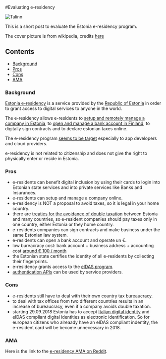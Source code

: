#Evaluating e-residency

![Talinn](https://upload.wikimedia.org/wikipedia/commons/c/ce/Tallinn_panorama_from_Toompea%2C_July_2008.jpg)

This is a short post to evaluate the Estonia e-residency program.

The cover picture is from wikipedia, credits [here](https://it.wikipedia.org/wiki/Tallinn#/media/File:Tallinn_panorama_from_Toompea,_July_2008.jpg)

## Contents

* [Background](#Background)
* [Pros](#Pros)
* [Cons](#Cons)
* [AMA](#AMA)

### Background

[Estonia e-residency](https://e-resident.gov.ee/) is a service provided by the [Republic of Estonia](https://estonia.ee/) in order to grant access to digital services to anyone in the world.

The e-residency allows e-residents to [setup and remotely manage a company in Estonia](https://e-resident.gov.ee/start-a-company/), to [open and manage a bank account in Finland](https://medium.com/e-residency-blog/a-new-era-for-location-independent-entrepreneurs-has-begun-ece91cbf8876), to digitally sign contracts and to declare estonian taxes online.

The e-residency program [seems to be target](https://e-estonia.com/it-sector/) especially to app developers and cloud providers.

e-residency is not related to citizenship and does not give the right to physically enter or reside in Estonia.



### Pros

* e-residents can benefit digital inclusion by using their cards to login into Estonian state services and into private services like Banks and Insurances.
* e-residents can setup and manage a company online.
* e-residency is NOT a proposal to avoid taxes, so it is legal in your home country.
* there are [treaties for the avoidance of double taxation](https://ec.europa.eu/taxation_customs/individuals/personal-taxation/treaties-avoidance-double-taxation-concluded-member-states_en) between Estonia and many countries, so e-resident companies should pay taxes only in one country, either Estonia or they home country.
* e-residents companies can sign contracts and make business under the same Estonian law system.
* e-residents can open a bank account and operate un €.
* low bureacracy cost: bank account + business address + accounting cost [around € 100 / month](https://www.leapin.eu/pricing)
* the Estonian state certifies the identity of all e-residents by collecting their fingerprints.
* e-residency grants access to the [eIDAS program](https://en.wikipedia.org/wiki/EIDAS).
* [authentication APIs](https://eid.eesti.ee/index.php/EID_application_guide) can be used by service providers.


### Cons

* e-residents still have to deal with their own country tax bureaucracy.
* to deal with tax offices from two different countries results in an increase of bureaucracy, even if a company avoids double taxation.
* starting 29.09.2018 Estonia has to accept [Italian digital identity](http://www.agid.gov.it/agenda-digitale/infrastrutture-architetture/il-regolamento-ue-ndeg-9102014-eidas/tappe-del-regolamento-eidas) and eIDAS compliant digital identities as electronic identification. So for european citizens who alreaady have an eIDAS compliant indentity, the e-resident card will be become unnecessary in 2018.

### AMA

Here is the link to the [e-residency AMA on Reddit](https://www.reddit.com/r/digitalnomad/comments/6tun01/we_are_eresidency_and_holvi_ask_us_anything_about/).
